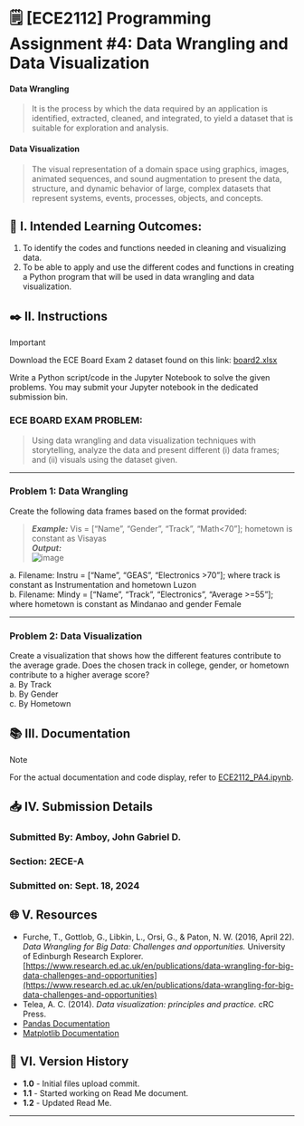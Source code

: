 # 🗒️ [ECE2112] Programming Assignment #4: Data Wrangling and Data Visualization

#### **Data Wrangling**
> It is the process by which the data required by an application is identified, extracted, cleaned, and integrated, to yield a dataset that is suitable for exploration and analysis.

#### **Data Visualization**
> The visual representation of a domain space using graphics, images, animated sequences, and sound augmentation to present the data, structure, and dynamic behavior of large, complex datasets that represent systems, events, processes, objects, and concepts.

## 📖 I. Intended Learning Outcomes:
1. To identify the codes and functions needed in cleaning and visualizing data.
2. To be able to apply and use the different codes and functions in creating a Python program that will be used in data wrangling and data visualization.

## ✒️ II. Instructions
>[!Important]
> Download the ECE Board Exam 2 dataset found on this link: [board2.xlsx](board2.xlsx)

Write a Python script/code in the Jupyter Notebook to solve the given problems. You may submit your Jupyter notebook in the dedicated submission bin.

### **ECE BOARD EXAM PROBLEM:**
> Using data wrangling and data visualization techniques with storytelling, analyze the data and present different (i) data frames; and (ii) visuals using the dataset given.

---

### **Problem 1:** Data Wrangling
Create the following data frames based on the format provided:  
> **_Example:_** Vis = [“Name”, “Gender”, “Track”, “Math<70”]; hometown is constant as Visayas  
> <em>**Output:**</em>  
> ![image](https://github.com/user-attachments/assets/4a598587-dbec-4ddd-8eb8-84f8f9cee6ee)  

a. Filename: Instru = [“Name”, “GEAS”, “Electronics >70”]; where track is constant as Instrumentation and hometown Luzon  
b. Filename: Mindy = [“Name”, “Track”, “Electronics”, “Average >=55”]; where hometown is constant as Mindanao and gender Female  

---

### **Problem 2:** Data Visualization
Create a visualization that shows how the different features contribute to the average grade. Does the chosen track in college, gender, or hometown contribute to a higher average score?  
a. By Track  
b. By Gender  
c. By Hometown  


## 📚 III. Documentation
>[!Note]
>For the actual documentation and code display, refer to [ECE2112_PA4.ipynb](ECE2112_PA4.ipynb).

## 📥 IV. Submission Details

### **Submitted By:** Amboy, John Gabriel D.
### **Section:** 2ECE-A 
### **Submitted on:** Sept. 18, 2024

## 🌐 V. Resources
- Furche, T., Gottlob, G., Libkin, L., Orsi, G., & Paton, N. W. (2016, April 22). _Data Wrangling for Big Data: Challenges and opportunities._ University of Edinburgh Research Explorer. [https://www.research.ed.ac.uk/en/publications/data-wrangling-for-big-data-challenges-and-opportunities](https://www.research.ed.ac.uk/en/publications/data-wrangling-for-big-data-challenges-and-opportunities)
- Telea, A. C. (2014). _Data visualization: principles and practice._ cRC Press.
- [Pandas Documentation](https://pandas.pydata.org/pandas-docs/stable/)
- [Matplotlib Documentation](https://matplotlib.org/stable/contents.html)


## 📜 VI. Version History
- **1.0** - Initial files upload commit.
- **1.1** - Started working on Read Me document.
- **1.2** - Updated Read Me.

---
